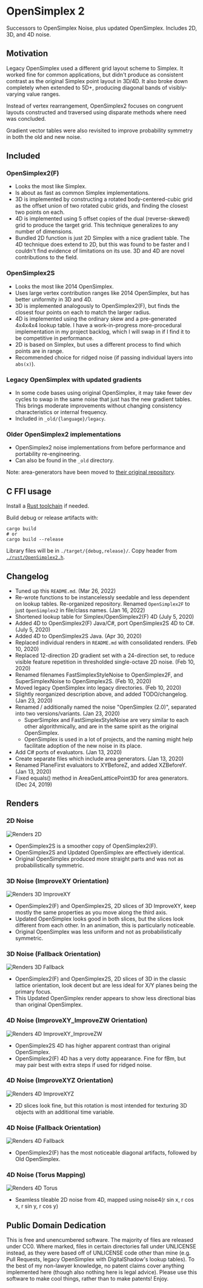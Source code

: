 # OpenSimplex 2

Successors to OpenSimplex Noise, plus updated OpenSimplex. Includes 2D, 3D, and 4D noise.

## Motivation

Legacy OpenSimplex used a different grid layout scheme to Simplex. It worked fine for common applications, but didn't produce as consistent contrast as the original Simplex point layout in 3D/4D. It also broke down completely when extended to 5D+, producing diagonal bands of visibly-varying value ranges.

Instead of vertex rearrangement, OpenSimplex2 focuses on congruent layouts constructed and traversed using disparate methods where need was concluded.

Gradient vector tables were also revisited to improve probability symmetry in both the old and new noise.

## Included

### OpenSimplex2(F)
 * Looks the most like Simplex.
 * Is about as fast as common Simplex implementations.
 * 3D is implemented by constructing a rotated body-centered-cubic grid as the offset union of two rotated cubic grids, and finding the closest two points on each.
 * 4D is implemented using 5 offset copies of the dual (reverse-skewed) grid to produce the target grid. This technique generalizes to any number of dimensions.
 * Bundled 2D function is just 2D Simplex with a nice gradient table. The 4D technique does extend to 2D, but this was found to be faster and I couldn't find evidence of limitations on its use. 3D and 4D are novel contributions to the field.

### OpenSimplex2S
 * Looks the most like 2014 OpenSimplex.
 * Uses large vertex contribution ranges like 2014 OpenSimplex, but has better uniformity in 3D and 4D.
 * 3D is implemented analogously to OpenSimplex2(F), but finds the closest four points on each to match the larger radius.
 * 4D is implemented using the ordinary skew and a pre-generated 4x4x4x4 lookup table. I have a work-in-progress more-procedural implementation in my project backlog, which I will swap in if I find it to be competitive in performance.
 * 2D is based on Simplex, but uses a different process to find which points are in range.
 * Recommended choice for ridged noise (if passing individual layers into `abs(x)`).

### Legacy OpenSimplex with updated gradients
 * In some code bases using original OpenSimplex, it may take fewer dev cycles to swap in the same noise that just has the new gradient tables. This brings moderate improvements without changing consistency characteristics or internal frequency.
 * Included in `_old/{language}/legacy`.

### Older OpenSimplex2 implementations
 * OpenSimplex2 noise implementations from before performance and portability re-engineering.
 * Can also be found in the `_old` directory.

Note: area-generators have been moved to [their original repository](https://github.com/KdotJPG/Noise-VertexQueue-AreaGen).

## C FFI usage
Install a [Rust toolchain](https://www.rust-lang.org/tools/install) if needed.

Build debug or release artifacts with:
```
cargo build
# or
cargo build --release
```
Library files will be in `./target/{debug,release}/`. Copy header from [`./rust/OpenSimplex2.h`](./rust/OpenSimplex2.h).

## Changelog

* Tuned up this `README.md`. (Mar 26, 2022)
* Re-wrote functions to be instancelessly seedable and less dependent on lookup tables. Re-organized repository. Renamed `OpenSimplex2F` to just `OpenSimplex2` in file/class names. (Jan 16, 2022)
* Shortened lookup table for Simplex/OpenSimplex2(F) 4D (July 5, 2020)
* Added 4D to OpenSimplex2(F) Java/C#, port OpenSimplex2S 4D to C#. (July 5, 2020)
* Added 4D to OpenSimplex2S Java. (Apr 30, 2020)
* Replaced individual renders in `README.md` with consolidated renders. (Feb 10, 2020)
* Replaced 12-direction 2D gradient set with a 24-direction set, to reduce visible feature repetition in thresholded single-octave 2D noise. (Feb 10, 2020)
* Renamed filenames FastSimplexStyleNoise to OpenSimplex2F, and SuperSimplexNoise to OpenSimplex2S. (Feb 10, 2020)
* Moved legacy OpenSimplex into legacy directories. (Feb 10, 2020)
* Slightly reorganized description above, and added TODO/changelog. (Jan 23, 2020)
* Renamed / additionally named the noise "OpenSimplex (2.0)", separated into two versions/variants. (Jan 23, 2020)
  * SuperSimplex and FastSimplexStyleNoise are very similar to each other algorithmically, and are in the same spirit as the original OpenSimplex.
  * OpenSimplex is used in a lot of projects, and the naming might help facilitate adoption of the new noise in its place.
* Add C# ports of evaluators. (Jan 13, 2020)
* Create separate files which include area generators. (Jan 13, 2020)
* Renamed PlaneFirst evaluators to XYBeforeZ, and added XZBeforeY. (Jan 13, 2020)
* Fixed equals() method in AreaGenLatticePoint3D for area generators. (Dec 24, 2019)

## Renders

### 2D Noise

![Renders 2D](https://user-images.githubusercontent.com/8829856/149676975-ba7cfc82-3bb5-4e0c-b6cb-8315eca51193.png)

* OpenSimplex2S is a smoother copy of OpenSimplex2(F).
* OpenSimplex2S and Updated OpenSimplex are effectively identical.
* Original OpenSimplex produced more straight parts and was not as probabilistically symmetric.

### 3D Noise (ImproveXY Orientation)

![Renders 3D ImproveXY](https://user-images.githubusercontent.com/8829856/149676980-768775b4-f0ca-417b-aa0a-2379b61fb69d.png)

* OpenSimplex2(F) and OpenSimplex2S, 2D slices of 3D ImproveXY, keep mostly the same properties as you move along the third axis.
* Updated OpenSimplex looks good in both slices, but the slices look different from each other. In an animation, this is particularly noticeable.
* Original OpenSimplex was less uniform and not as probabilistically symmetric.

### 3D Noise (Fallback Orientation)

![Renders 3D Fallback](https://user-images.githubusercontent.com/8829856/149676981-2d40fff9-b585-4fca-9a09-eb51d5927fec.png)

* OpenSimplex2(F) and OpenSimplex2S, 2D slices of 3D in the classic lattice orientation, look decent but are less ideal for X/Y planes being the primary focus.
* This Updated OpenSimplex render appears to show less directional bias than original OpenSimplex.

### 4D Noise (ImproveXY_ImproveZW Orientation)

![Renders 4D ImproveXY_ImproveZW](https://user-images.githubusercontent.com/8829856/149676999-14dc7dfc-a94c-4a8a-b654-00e25f33eb68.png)

* OpenSimplex2S 4D has higher apparent contrast than original OpenSimplex.
* OpenSimplex2(F) 4D has a very dotty appearance. Fine for fBm, but may pair best with extra steps if used for ridged noise.

### 4D Noise (ImproveXYZ Orientation)

![Renders 4D ImproveXYZ](https://user-images.githubusercontent.com/8829856/149677002-542aefc5-3e60-46d2-ac4a-6d947c0b94a7.png)

* 2D slices look fine, but this rotation is most intended for texturing 3D objects with an additional time variable.

### 4D Noise (Fallback Orientation)

![Renders 4D Fallback](https://user-images.githubusercontent.com/8829856/149677011-267ab94c-3f3b-47bf-85a2-7b00befa95d6.png)

* OpenSimplex2(F) has the most noticeable diagonal artifacts, followed by Old OpenSimplex.

### 4D Noise (Torus Mapping)

![Renders 4D Torus](https://user-images.githubusercontent.com/8829856/149677013-c0593b51-b757-41ed-9ece-1bf2f88feee7.png)

* Seamless tileable 2D noise from 4D, mapped using noise4(r sin x, r cos x, r sin y, r cos y)

## Public Domain Dedication

This is free and unencumbered software. The majority of files are released under CC0. Where marked, files in certain directories fall under UNLICENSE instead, as they were based off of UNLICENSE code other than mine (e.g. Pull Requests, legacy OpenSimplex with DigitalShadow's lookup tables). To the best of my non-lawyer knowledge, no patent claims cover anything implemented here (though also nothing here is legal advice). Please use this software to make cool things, rather than to make patents! Enjoy.
